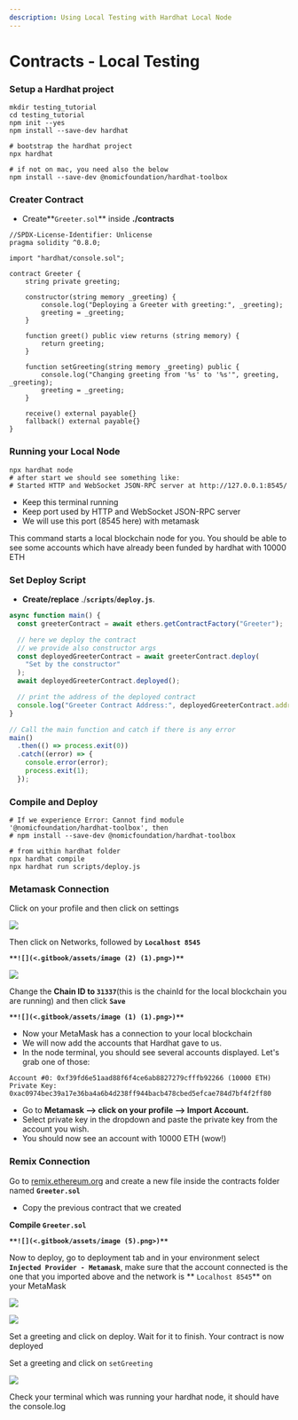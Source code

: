 ```yaml
---
description: Using Local Testing with Hardhat Local Node
---
```


# Contracts - Local Testing

### **Setup a Hardhat project**

```shell
mkdir testing_tutorial
cd testing_tutorial
npm init --yes
npm install --save-dev hardhat

# bootstrap the hardhat project
npx hardhat

# if not on mac, you need also the below
npm install --save-dev @nomicfoundation/hardhat-toolbox
```

### **Creater Contract**

* Create**`Greeter.sol`**  inside **./contracts**

```solidity
//SPDX-License-Identifier: Unlicense
pragma solidity ^0.8.0;

import "hardhat/console.sol";

contract Greeter {
    string private greeting;

    constructor(string memory _greeting) {
        console.log("Deploying a Greeter with greeting:", _greeting);
        greeting = _greeting;
    }

    function greet() public view returns (string memory) {
        return greeting;
    }

    function setGreeting(string memory _greeting) public {
        console.log("Changing greeting from '%s' to '%s'", greeting, _greeting);
        greeting = _greeting;
    }
    
    receive() external payable{}
    fallback() external payable{}
}
```

### **Running your Local Node**

```shell
npx hardhat node
# after start we should see something like:
# Started HTTP and WebSocket JSON-RPC server at http://127.0.0.1:8545/
```

* Keep this terminal running
* Keep port used by HTTP and WebSocket JSON-RPC server
* We will use this port (8545 here) with metamask

This command starts a local blockchain node for you. You should be able to see some accounts which have already been funded by hardhat with 10000 ETH

### Set Deploy Script

* **Create/replace** ./**`scripts`**/**`deploy.js`**.

```javascript
async function main() {
  const greeterContract = await ethers.getContractFactory("Greeter");

  // here we deploy the contract
  // we provide also constructor args
  const deployedGreeterContract = await greeterContract.deploy(
    "Set by the constructor"
  );
  await deployedGreeterContract.deployed();

  // print the address of the deployed contract
  console.log("Greeter Contract Address:", deployedGreeterContract.address);
}

// Call the main function and catch if there is any error
main()
  .then(() => process.exit(0))
  .catch((error) => {
    console.error(error);
    process.exit(1);
  });

```

### **Compile and Deploy**

```shell
# If we experience Error: Cannot find module '@nomicfoundation/hardhat-toolbox', then
# npm install --save-dev @nomicfoundation/hardhat-toolbox

# from within hardhat folder
npx hardhat compile
npx hardhat run scripts/deploy.js
```

### Metamask Connection

Click on your profile and then click on settings

![](<.gitbook/assets/image (2).png>)

Then click on Networks, followed by **`Localhost 8545`**

**``**![](<.gitbook/assets/image (2) (1).png>)**``**

![](<.gitbook/assets/image (3) (1).png>)

Change the **Chain ID to `31337`**(this is the chainId for the local blockchain you are running) and then click **`Save`**

**``**![](<.gitbook/assets/image (1) (1).png>)**``**

* Now your MetaMask has a connection to your local blockchain&#x20;
* We will now add the accounts that Hardhat gave to us.&#x20;
* In the node terminal, you should see several accounts displayed. Let's grab one of those:

```
Account #0: 0xf39fd6e51aad88f6f4ce6ab8827279cfffb92266 (10000 ETH)
Private Key: 0xac0974bec39a17e36ba4a6b4d238ff944bacb478cbed5efcae784d7bf4f2ff80
```

* Go to **Metamask --> click on your profile --> Import Account.**&#x20;
* Select private key in the dropdown and paste the private key from the account you wish.&#x20;
* You should now see an account with 10000 ETH (wow!)

### Remix Connection

Go to [remix.ethereum.org](https://remix.ethereum.org/#optimize=false\&runs=200\&evmVersion=null\&version=soljson-v0.8.7+commit.e28d00a7.js) and create a new file inside the contracts folder named **`Greeter.sol`**

* Copy the previous contract that we created

**Compile `Greeter.sol`**

**``**![](<.gitbook/assets/image (5).png>)**``**

Now to deploy, go to deployment tab and in your environment select **`Injected Provider - Metamask`**, make sure that the account connected is the one that you imported above and the network is ** `Localhost 8545`** on your MetaMask

![](<.gitbook/assets/image (4).png>)

![](.gitbook/assets/image.png)

Set a greeting and click on deploy. Wait for it to finish. Your contract is now deployed&#x20;

Set a greeting and click on `setGreeting`

![](<.gitbook/assets/image (3).png>)

Check your terminal which was running your hardhat node, it should have the console.log

<figure><img src=".gitbook/assets/image (1).png" alt=""><figcaption></figcaption></figure>

